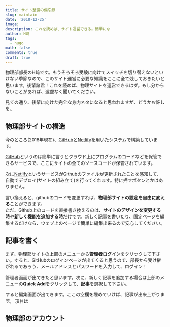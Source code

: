 ```yaml
---
title: サイト整備の備忘録
slug: maintain
date: '2018-12-25'
image: 
description: これを読めば、サイト運営できる。簡単にな
author: H﨑
tags:
  - hugo
math: false
comments: true
draft: true
---
```


物理部部長のH﨑です。もうそろそろ受験に向けてスイッチを切り替えないといけない季節なので、このサイト運営に必要な知識をここに全て残しておきたいと思います。後輩諸君！これを読めば、物理サイトを運営できるはず。もし分からないことがあれば、遠慮なく聞いてください。

見ての通り、後輩に向けた完全な身内ネタになると思われますが、どうかお許しを。

## 物理部サイトの構造

今のところ(2018年現在)、[GitHub](https://github.com/koyophysics/web)と[Netlify](https://app.netlify.com/sites/koyophy/overview)を用いたシステムで構築しています。

[GitHub](https://github.com/koyophysics/web)というのは簡単に言うとクラウド上にプログラムのコードなどを保管できるサービスで、ここにサイトの全てのソースコードが保管されています。

次に[Netlify](https://app.netlify.com/sites/koyophy/overview)というサービスがGithubのファイルが更新されたことを感知して、自動でデプロイ(サイトの組み立て)を行ってくれます。特に押すボタンとかはありません。

言い換えると、githubのコードを変更すれば、**物理部サイトの設定を自由に変える**ことができます。  
ただ、Github上のコードを直接書き換えるのは、**サイトのデザインを変更する時**や**新しく機能を追加する時**だけです。新しく記事を書いたり、固定ページを編集するだけなら、ウェブ上のページで簡単に編集出来るので安心してください。

## 記事を書く

まず、物理部サイトの上部のメニューから**管理者ログイン**をクリックして下さい。すると、GitHubのログインページが出てくると思うので、部長から受け継がれるであろう、メールアドレスとパスワードを入力して、ログイン！

管理者画面が出てきたと思います。次に、新しく記事を追加する場合は上部のメニューの**Quick Add**をクリックして、**記事**を選択して下さい。

すると編集画面が出てきます。ここの空欄を埋めていけば、記事が出来上がります。
項目は


## 物理部のアカウント
